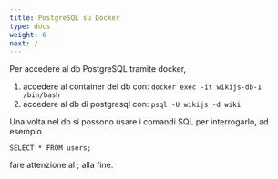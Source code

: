 ```yaml
---
title: PostgreSQL su Docker
type: docs
weight: 6
next: /
---
```


Per accedere al db PostgreSQL tramite docker, 
1. accedere al container del db con: `docker exec -it wikijs-db-1 /bin/bash`
2. accedere al db di postgresql con: `psql -U wikijs -d wiki`

Una volta nel db si possono usare i comandi SQL per interrogarlo, ad esempio

`SELECT * FROM users;`

fare attenzione al ; alla fine.
